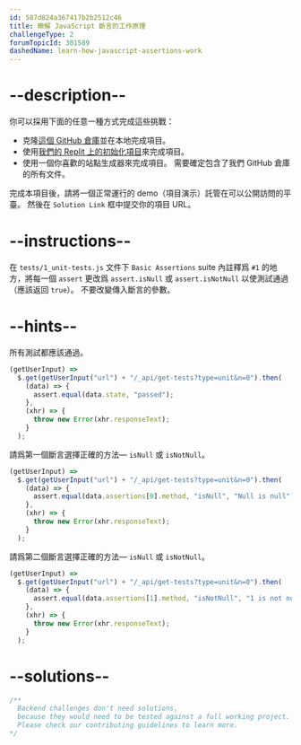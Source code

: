 ```yaml
---
id: 587d824a367417b2b2512c46
title: 瞭解 JavaScript 斷言的工作原理
challengeType: 2
forumTopicId: 301589
dashedName: learn-how-javascript-assertions-work
---
```


# --description--

你可以採用下面的任意一種方式完成這些挑戰：

- 克隆[這個 GitHub 倉庫](https://github.com/freeCodeCamp/boilerplate-mochachai/)並在本地完成項目。
- 使用[我們的 Replit 上的初始化項目](https://replit.com/github/freeCodeCamp/boilerplate-mochachai)來完成項目。
- 使用一個你喜歡的站點生成器來完成項目。 需要確定包含了我們 GitHub 倉庫的所有文件。

完成本項目後，請將一個正常運行的 demo（項目演示）託管在可以公開訪問的平臺。 然後在 `Solution Link` 框中提交你的項目 URL。

# --instructions--

在 `tests/1_unit-tests.js` 文件下 `Basic Assertions` suite 內註釋爲 `#1` 的地方，將每一個 `assert` 更改爲 `assert.isNull` 或 `assert.isNotNull` 以使測試通過（應該返回 `true`）。 不要改變傳入斷言的參數。

# --hints--

所有測試都應該通過。

```js
(getUserInput) =>
  $.get(getUserInput("url") + "/_api/get-tests?type=unit&n=0").then(
    (data) => {
      assert.equal(data.state, "passed");
    },
    (xhr) => {
      throw new Error(xhr.responseText);
    }
  );
```

請爲第一個斷言選擇正確的方法— `isNull` 或 `isNotNull`。

```js
(getUserInput) =>
  $.get(getUserInput("url") + "/_api/get-tests?type=unit&n=0").then(
    (data) => {
      assert.equal(data.assertions[0].method, "isNull", "Null is null");
    },
    (xhr) => {
      throw new Error(xhr.responseText);
    }
  );
```

請爲第二個斷言選擇正確的方法— `isNull` 或 `isNotNull`。

```js
(getUserInput) =>
  $.get(getUserInput("url") + "/_api/get-tests?type=unit&n=0").then(
    (data) => {
      assert.equal(data.assertions[1].method, "isNotNull", "1 is not null");
    },
    (xhr) => {
      throw new Error(xhr.responseText);
    }
  );
```

# --solutions--

```js
/**
  Backend challenges don't need solutions, 
  because they would need to be tested against a full working project. 
  Please check our contributing guidelines to learn more.
*/
```
